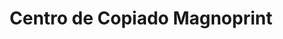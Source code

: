 ---
title: "Centro de Copiado Magnoprint"
url: /valladolid/centro-de-copiado-magnoprint/
shop: copyshop
---